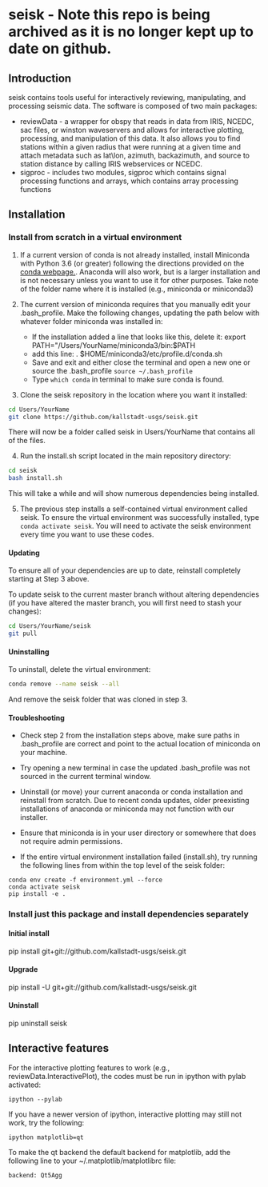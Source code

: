 # seisk - Note this repo is being archived as it is no longer kept up to date on github.


## Introduction

seisk contains tools useful for interactively reviewing, manipulating, and processing seismic data. The software is composed of two main packages:

* reviewData - a wrapper for obspy that reads in data from IRIS, NCEDC, sac files, or winston waveservers and allows for interactive plotting, processing, and manipulation of this data. It also allows you to find stations within a given radius that were running at a given time and attach metadata such as lat\lon, azimuth, backazimuth, and source to station distance by calling IRIS webservices or NCEDC.
* sigproc - includes two modules, sigproc which contains signal processing functions and arrays, which contains array processing functions 

## Installation

### Install from scratch in a virtual environment
1. If a current version of conda is not already installed, install Miniconda 
    with Python 3.6 (or greater) following the directions provided on the 
    [conda webpage.](https://conda.io/docs/user-guide/install/index.html). 
    Anaconda will also work, but is a larger installation and is not necessary
    unless you want to use it for other purposes. Take note of the folder name
    where it is installed (e.g., miniconda or miniconda3)

2. The current version of miniconda requires that you manually edit your .bash_profile.
    Make the following changes, updating the path below with whatever folder miniconda was installed in:
    * If the installation added a line that looks like this, delete it:
        export PATH="/Users/YourName/miniconda3/bin:$PATH
    * add this line:
        . $HOME/miniconda3/etc/profile.d/conda.sh
    * Save and exit and either close the terminal and open a new one or source
        the .bash_profile ```source ~/.bash_profile```
    * Type ```which conda``` in terminal to make sure conda is found.

3. Clone the seisk repository in the location where you want it installed:
```sh
cd Users/YourName
git clone https://github.com/kallstadt-usgs/seisk.git
```
There will now be a folder called seisk in Users/YourName that contains
all of the files.

4. Run the install.sh script located in the main repository directory:
```sh
cd seisk
bash install.sh
```
This will take a while and will show numerous dependencies being installed.

5. The previous step installs a self-contained virtual environment called seisk.
    To ensure the virtual environment was successfully installed,
    type ```conda activate seisk```. You will need to activate the seisk environment
    every time you want to use these codes.

#### Updating

To ensure all of your dependencies are up to date, reinstall completely starting
at Step 3 above.

To update seisk to the current master branch without altering dependencies
(if you have altered the master branch, you will first need to stash your changes):
```sh
cd Users/YourName/seisk
git pull
```

#### Uninstalling

To uninstall, delete the virtual environment:
```sh
conda remove --name seisk --all
```
And remove the seisk folder that was cloned in step 3.

#### Troubleshooting

* Check step 2 from the installation steps above, make sure paths in .bash_profile are correct
    and point to the actual location of miniconda on your machine.

* Try opening a new terminal in case the updated .bash_profile was not sourced in the current terminal window.

* Uninstall (or move) your current anaconda or conda installation and reinstall from scratch. 
    Due to recent conda updates, older preexisting installations of anaconda or 
    miniconda may not function with our installer.
    
* Ensure that miniconda is in your user directory or somewhere that does not
    require admin permissions.

* If the entire virtual environment installation failed (install.sh), try running the following lines from within the top level of the seisk folder:
```
conda env create -f environment.yml --force
conda activate seisk
pip install -e .
```

### Install just this package and install dependencies separately

#### Initial install
pip install git+git://github.com/kallstadt-usgs/seisk.git

#### Upgrade
pip install -U git+git://github.com/kallstadt-usgs/seisk.git

#### Uninstall
pip uninstall seisk


## Interactive features
For the interactive plotting features to work (e.g., reviewData.InteractivePlot), the codes
must be run in ipython with pylab activated:
```
ipython --pylab
```

If you have a newer version of ipython, interactive plotting may still not work, try the following:
```
ipython matplotlib=qt
```

To make the qt backend the default backend for matplotlib, add the following line to your ~/.matplotlib/matplotlibrc file:
```
backend: Qt5Agg
```
